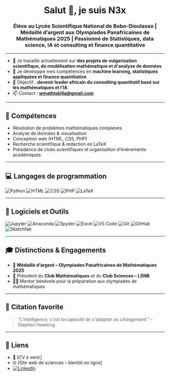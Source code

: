 <h1 align="center">Salut 👋, je suis N3x</h1>
<h3 align="center">Élève au Lycée Scientifique National de Bobo-Dioulasso | Médaillé d’argent aux Olympiades Panafricaines de Mathématiques 2025 | Passionné de Statistiques, data science, IA et consulting et finance quantitative</h3>

---

- 🔭 Je travaille actuellement sur **des projets de vulgarisation scientifique, de modélisation mathématique et d'analyse de données**
- 🌱 Je développe mes compétences en **machine learning, statistiques appliquées et finance quantitative**
- 🎯 Objectif : **devenir leader africain du consulting quantitatif basé sur les mathématiques et l’IA**
- 📫 Contact : **wmathisbilla@gmail.com**

---

## 🧠 Compétences

- Résolution de problèmes mathématiques complexes
- Analyse de données & visualisation
- Conception web (HTML, CSS, PHP)
- Recherche scientifique & rédaction en LaTeX
- Présidence de clubs scientifiques et organisation d'événements académiques

---

## 💻 Langages de programmation

![Python](https://img.shields.io/badge/-Python-3776AB?style=flat&logo=python&logoColor=white)
![HTML](https://img.shields.io/badge/-HTML5-E34F26?style=flat&logo=html5&logoColor=white)
![CSS](https://img.shields.io/badge/-CSS3-1572B6?style=flat&logo=css3)
![PHP](https://img.shields.io/badge/-PHP-777BB4?style=flat&logo=php)
![LaTeX](https://img.shields.io/badge/-LaTeX-008080?style=flat&logo=latex)

---

## 🧰 Logiciels et Outils

![Jupyter](https://img.shields.io/badge/-Jupyter-F37626?style=flat&logo=jupyter&logoColor=white)
![Anaconda](https://img.shields.io/badge/-Anaconda-44A833?style=flat&logo=anaconda&logoColor=white)
![Spyder](https://img.shields.io/badge/-Spyder-FF0000?style=flat&logo=spyder-ide&logoColor=white)
![Excel](https://img.shields.io/badge/-Excel-217346?style=flat&logo=microsoft-excel&logoColor=white)
![VS Code](https://img.shields.io/badge/-VSCode-007ACC?style=flat&logo=visual-studio-code)
![Git](https://img.shields.io/badge/-Git-F05032?style=flat&logo=git&logoColor=white)
![GitHub](https://img.shields.io/badge/-GitHub-181717?style=flat&logo=github)
![Sketchfab](https://img.shields.io/badge/-Sketchfab-1CAAD9?style=flat&logo=sketchfab&logoColor=white)

---

## 🎓 Distinctions & Engagements

- 🥈 **Médaillé d’argent – Olympiades Panafricaines de Mathématiques 2025**
- 📌 Président du **Club Mathématiques** et du **Club Sciences – LSNB**
- 👨‍🏫 Mentor bénévole pour la préparation aux olympiades de mathématiques

---

## 💬 Citation favorite

> *"L'intelligence, c'est la capacité de s'adapter au changement."* – Stephen Hawking

---

## 🔗 Liens

- 📄 [CV à venir]
- 🌐 [Site web de sciences – bientôt en ligne]
- [![LinkedIn](https://img.shields.io/badge/LinkedIn-W.F.Mathis_BILLA-blue?logo=linkedin&logoColor=white)](https://bf.linkedin.com/in/w-f-mathis-billa-21884533b)
